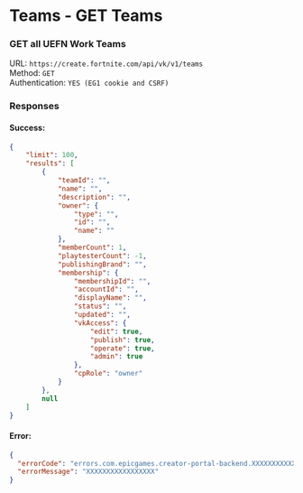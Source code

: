 # Teams - GET Teams
### GET all UEFN Work Teams

URL: `https://create.fortnite.com/api/vk/v1/teams` \
Method: `GET` \
Authentication: `YES (EG1 cookie and CSRF)`


### Responses
#### Success:
```json
{
    "limit": 100,
    "results": [
        {
            "teamId": "",
            "name": "",
            "description": "",
            "owner": {
                "type": "",
                "id": "",
                "name": ""
            },
            "memberCount": 1,
            "playtesterCount": -1,
            "publishingBrand": "",
            "membership": {
                "membershipId": "",
                "accountId": "",
                "displayName": "",
                "status": "",
                "updated": "",
                "vkAccess": {
                    "edit": true,
                    "publish": true,
                    "operate": true,
                    "admin": true
                },
                "cpRole": "owner"
            }
        },
        null
    ]
}
```

#### Error:
```json
{
  "errorCode": "errors.com.epicgames.creator-portal-backend.XXXXXXXXXXXXX",
  "errorMessage": "XXXXXXXXXXXXXXXXX"
}
```

